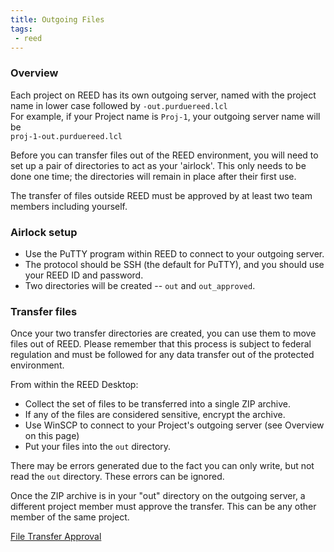 ```yaml
---
title: Outgoing Files
tags:
 - reed
---
```


### Overview

Each project on REED has its own outgoing server, named with the project name in lower case followed by `-out.purduereed.lcl` <br />
For example, if your Project name is `Proj-1`, your outgoing server name will be <br />
`proj-1-out.purduereed.lcl`

Before you can transfer files out of the REED environment, you will need to set up a pair of directories to act as your 'airlock'.  This only needs to be done one time; the directories will remain in place after their first use.

The transfer of files outside REED must be approved by at least two team members including yourself.

### Airlock setup
* Use the PuTTY program within REED to connect to your outgoing server.
* The protocol should be SSH (the default for PuTTY), and you should use your REED ID and password.
* Two directories will be created -- `out` and `out_approved`.
 

### Transfer files

Once your two transfer directories are created, you can use them to move files out of REED.  Please remember that this process is subject to federal regulation and must be followed for any data transfer out of the protected environment.

From within the REED Desktop:

* Collect the set of files to be transferred into a single ZIP archive.
* If any of the files are considered sensitive, encrypt the archive.
* Use WinSCP to connect to your Project's outgoing server (see Overview on this page)
* Put your files into the `out` directory.

There may be errors generated due to the fact you can only write, but not read the `out` directory.  These errors can be ignored.

Once the ZIP archive is in your "out" directory on the outgoing server, a different project member must approve the transfer.  This can be any other member of the same project.


[File Transfer Approval](../approval)
